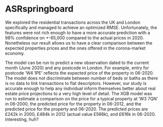 # ASRspringboard

We explored the residential transactions across the UK and London specifically and managed to achieve an optimized RMSE. Unfortunately, the features were not rich enough to have a more accurate prediction with a 98% confidence on +-65,000 compared to the actual prices in 2020. Nonetheless our result allows us to have a clear comparison between the expected properties prices and the ones offered in the corona-market economy. 

The model can be run to predict a new observation dated to the current month (June 2020) and any postcode in London. For example, entry for postcode ‘W4 1PE’ reflects the expected price of the property in 06-2020. The model does not discriminate between number of beds or baths as there is no data to link transactions to flat descriptors. However, our study is accurate enough to help any individual inform themselves better about real estate price projections to a very high level of detail. The XGB model was run to estimate a comparison on the price for a typical property at ‘W3 7QN’ in 06-2000, the predicted price for the property in 06-2012, and the predicted price for the property and 06-2020. The predicted prices are £242k in 2000, £484k in 2012 (actual value £568k), and £616k in 06-2020. Interesting, huh?
